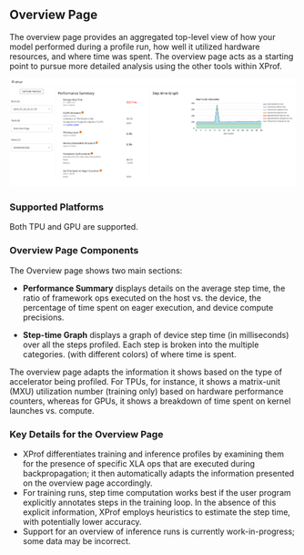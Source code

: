## Overview Page

The overview page provides an aggregated top-level view of how your model
performed during a profile run, how well it utilized hardware resources, and
where time was spent. The overview page acts as a starting point to pursue more
detailed analysis using the other tools within XProf.

![XProf overview page](images/xprof_overview.png)

### Supported Platforms

Both TPU and GPU are supported.

### Overview Page Components

The Overview page shows two main sections:

*   **Performance Summary** displays details on the average step time, the ratio
    of framework ops executed on the host vs. the device, the percentage of time
    spent on eager execution, and device compute precisions.

*   **Step-time Graph** displays a graph of device step time (in milliseconds)
    over all the steps profiled. Each step is broken into the multiple
    categories.
    (with different colors) of where time is spent.

The overview page adapts the information it shows based on the type of
accelerator being profiled. For TPUs, for instance, it shows a matrix-unit (MXU)
utilization number (training only) based on hardware performance counters,
whereas for GPUs, it shows a breakdown of time spent on kernel launches vs.
compute.

### Key Details for the Overview Page

*   XProf differentiates training and inference profiles by examining them for
    the presence of specific XLA ops that are executed during backpropagation;
    it then automatically adapts the information presented on the overview page
    accordingly.
*   For training runs, step time computation works best if the user program
    explicitly annotates steps in the training loop. In the absence of this
    explicit information, XProf employs heuristics to estimate the step time,
    with potentially lower accuracy.
*   Support for an overview of inference runs is currently work-in-progress;
    some data may be incorrect.
